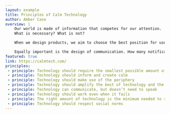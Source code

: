 ```yaml
---
layout: example
title: Principles of Calm Technology
author: Amber Case
overview: |
    Our world is made of information that competes for our attention.
    What is necessary? What is not?

    When we design products, we aim to choose the best position for user interface components, placing the most important ones in the most accessible places on the screen.

    Equally important is the design of communication. How many notifications are necessary? How and when should they be displayed? To answer this, we can be inspired by the principles of calm technology.
featured: true
link: https://calmtech.com/
principles:
 - principle: Technology should require the smallest possible amount of attention
 - principle: Technology should inform and create calm
 - principle: Technology should make use of the periphery
 - principle: Technology should amplify the best of technology and the best of humanity
 - principle: Technology can communicate, but doesn’t need to speak
 - principle: Technology should work even when it fails
 - principle: The right amount of technology is the minimum needed to solve the problem
 - principle: Technology should respect social norms
---
```

